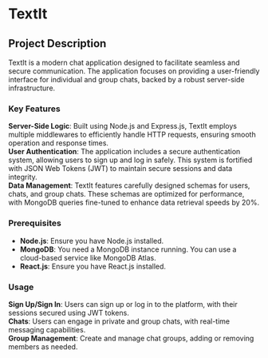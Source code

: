 # TextIt  
## Project Description  
TextIt is a modern chat application designed to facilitate seamless and secure communication. The application focuses on providing a user-friendly interface for individual and group chats, backed by a robust server-side infrastructure.

### Key Features  
**Server-Side Logic**:   Built using Node.js and Express.js, TextIt employs multiple middlewares to efficiently handle HTTP requests, ensuring smooth operation and response times.  
**User Authentication**: The application includes a secure authentication system, allowing users to sign up and log in safely. This system is fortified with JSON Web Tokens (JWT) to maintain secure sessions and data integrity.  
**Data Management**: TextIt features carefully designed schemas for users, chats, and group chats. These schemas are optimized for performance, with MongoDB queries fine-tuned to enhance data retrieval speeds by 20%.  

### Prerequisites
- **Node.js**: Ensure you have Node.js installed.
- **MongoDB**: You need a MongoDB instance running. You can use a cloud-based service like MongoDB Atlas.
- **React.js**: Ensure you have React.js installed.

### Usage  
**Sign Up/Sign In**: Users can sign up or log in to the platform, with their sessions secured using JWT tokens.  
**Chats**: Users can engage in private and group chats, with real-time messaging capabilities.  
**Group Management**: Create and manage chat groups, adding or removing members as needed.  
